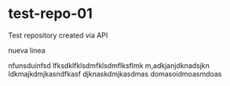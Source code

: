 # test-repo-01
Test repository created via API

nueva linea

nfunsduinfsd
lfksdklfklsdmfklsdmflksflmk
m,adkjanjdknadsjkn
ldkmajkdmjkasndfkasf
djknaskdmjkasdmas
domasoidmoasmdoas